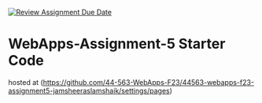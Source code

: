[![Review Assignment Due Date](https://classroom.github.com/assets/deadline-readme-button-24ddc0f5d75046c5622901739e7c5dd533143b0c8e959d652212380cedb1ea36.svg)](https://classroom.github.com/a/7kKA03Up)
# WebApps-Assignment-5 Starter Code
hosted at (https://github.com/44-563-WebApps-F23/44563-webapps-f23-assignment5-jamsheeraslamshaik/settings/pages)